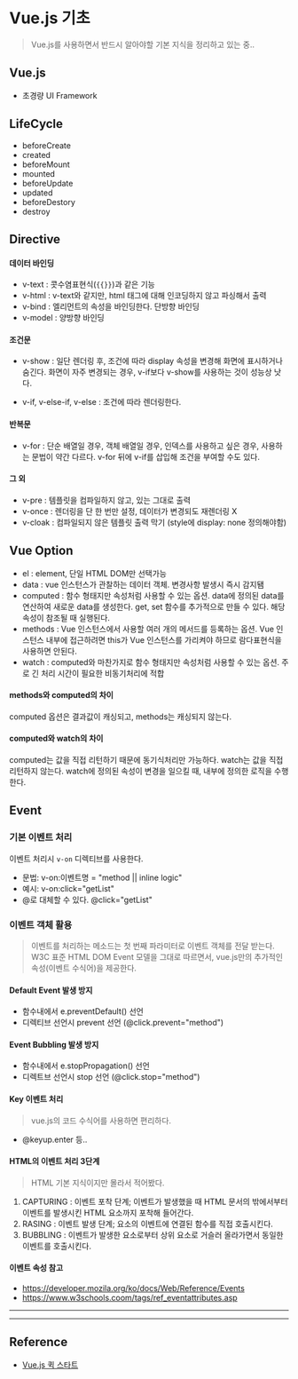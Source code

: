 # Vue.js 기초
> Vue.js를 사용하면서 반드시 알아야할 기본 지식을 정리하고 있는 중..

## Vue.js
- 초경량 UI Framework 

## LifeCycle
- beforeCreate
- created
- beforeMount
- mounted
- beforeUpdate
- updated
- beforeDestory
- destroy

## Directive

#### 데이터 바인딩

- v-text : 콧수염표현식(```{{}}```)과 같은 기능
- v-html : v-text와 같지만, html 태그에 대해 인코딩하지 않고 파싱해서 출력
- v-bind : 엘리먼트의 속성을 바인딩한다. 단방향 바인딩
- v-model : 양방향 바인딩

#### 조건문

- v-show : 일단 렌더링 후, 조건에 따라 display 속성을 변경해 화면에 표시하거나 숨긴다. 화면이 자주 변경되는 경우, v-if보다 v-show를 사용하는 것이 성능상 낫다.

- v-if, v-else-if, v-else : 조건에 따라 렌더링한다.

#### 반복문

- v-for : 단순 배열일 경우, 객체 배열일 경우, 인덱스를 사용하고 싶은 경우, 사용하는 문법이 약간 다르다. v-for 뒤에 v-if를 삽입해 조건을 부여할 수도 있다.
 

 #### 그 외
- v-pre : 템플릿을 컴파일하지 않고, 있는 그대로 출력
- v-once : 렌더링을 단 한 번만 설정, 데이터가 변경되도 재렌더링 X
- v-cloak : 컴파일되지 않은 템플릿 출력 막기 (style에 display: none 정의해야함)

## Vue Option

- el : element, 단일 HTML DOM만 선택가능
- data : vue 인스턴스가 관찰하는 데이터 객체. 변경사항 발생시 즉시 감지됌
- computed : 함수 형태지만 속성처럼 사용할 수 있는 옵션. data에 정의된 data를 연산하여 새로운 data를 생성한다. get, set 함수를 추가적으로 만들 수 있다. 해당 속성이 참조될 때 실행된다.
- methods : Vue 인스턴스에서 사용할 여러 개의 메서드를 등록하는 옵션. Vue 인스턴스 내부에 접근하려면 this가 Vue 인스턴스를 가리켜야 하므로 람다표현식을 사용하면 안된다.
- watch : computed와 마찬가지로 함수 형태지만 속성처럼 사용할 수 있는 옵션. 주로 긴 처리 시간이 필요한 비동기처리에 적합

#### methods와 computed의 차이
computed 옵션은 결과값이 캐싱되고, methods는 캐싱되지 않는다. 

#### computed와 watch의 차이
computed는 값을 직접 리턴하기 때문에 동기식처리만 가능하다.
watch는 값을 직접 리턴하지 않는다. watch에 정의된 속성이 변경을 일으킬 때, 내부에 정의한 로직을 수행한다.

## Event 

### 기본 이벤트 처리
이벤트 처리시 ```v-on``` 디렉티브를 사용한다. <br>
- 문법: v-on:이벤트명 = "method || inline logic" 
- 예시: v-on:click="getList"
- @로 대체할 수 있다. @click="getList"

### 이벤트 객체 활용
> 이벤트를 처리하는 메소드는 첫 번째 파라미터로 이벤트 객체를 전달 받는다. W3C 표준 HTML DOM Event 모델을 그대로 따르면서, vue.js만의 추가적인 속성(이벤트 수식어)을 제공한다.

#### Default Event 발생 방지
- 함수내에서 e.preventDefault() 선언
- 디렉티브 선언시 prevent 선언 (@click.prevent="method")

#### Event Bubbling 발생 방지
- 함수내에서 e.stopPropagation() 선언
- 디렉트브 선언시 stop 선언 (@click.stop="method")

#### Key 이벤트 처리
> vue.js의 코드 수식어를 사용하면 편리하다.
- @keyup.enter 등..

#### HTML의 이벤트 처리 3단계
> HTML 기본 지식이지만 몰라서 적어봤다.
1. CAPTURING : 이벤트 포착 단계; 이벤트가 발생했을 때 HTML 문서의 밖에서부터 이벤트를 발생시킨 HTML 요소까지 포착해 들어간다.
2. RASING : 이벤트 발생 단계; 요소의 이벤트에 연결된 함수를 직접 호출시킨다.
3. BUBBLING : 이벤트가 발생한 요소로부터 상위 요소로 거슬러 올라가면서 동일한 이벤트를 호출시킨다.

#### 이벤트 속성 참고
- https://developer.mozila.org/ko/docs/Web/Reference/Events
- https://www.w3schools.coom/tags/ref_eventattributes.asp


---















---


## Reference
- [Vue.js 퀵 스타트](https://www.aladin.co.kr/shop/wproduct.aspx?ItemId=116453349)
